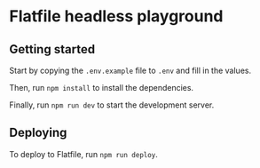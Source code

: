 # Flatfile headless playground

## Getting started
Start by copying the `.env.example` file to `.env` and fill in the values.

Then, run `npm install` to install the dependencies.

Finally, run `npm run dev` to start the development server.

## Deploying
To deploy to Flatfile, run `npm run deploy`.